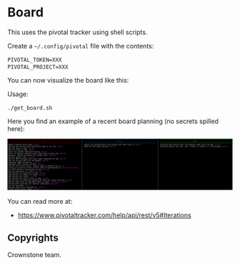 # Board

This uses the pivotal tracker using shell scripts.

Create a `~/.config/pivotal` file with the contents:

```
PIVOTAL_TOKEN=XXX
PIVOTAL_PROJECT=XXX
```

You can now visualize the board like this:

Usage:

```
./get_board.sh
```

Here you find an example of a recent board planning (no secrets spilled here):

![Example of a board](img/board.png)

You can read more at:

* https://www.pivotaltracker.com/help/api/rest/v5#Iterations

## Copyrights

Crownstone team.


